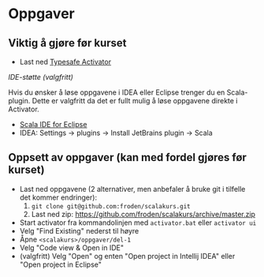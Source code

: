 Oppgaver
========

## Viktig å gjøre før kurset
* Last ned [Typesafe Activator](http://typesafe.com/platform/getstarted)

*IDE-støtte (valgfritt)*

Hvis du ønsker å løse oppgavene i IDEA eller Eclipse trenger du en Scala-plugin.
Dette er valgfritt da det er fullt mulig å løse oppgavene direkte i Activator.

* [Scala IDE for Eclipse](http://scala-ide.org/)
* IDEA: Settings -> plugins -> Install JetBrains plugin -> Scala

## Oppsett av oppgaver (kan med fordel gjøres før kurset)
* Last ned oppgavene (2 alternativer, men anbefaler å bruke git i tilfelle det kommer endringer):
  1. `git clone git@github.com:froden/scalakurs.git`
  2. Last ned zip: https://github.com/froden/scalakurs/archive/master.zip
* Start activator fra kommandolinjen med `activator.bat` eller `activator ui`
* Velg "Find Existing" nederst til høyre
* Åpne `<scalakurs>/oppgaver/del-1`
* Velg "Code view & Open in IDE"
* (valgfritt) Velg "Open" og enten "Open project in Intellij IDEA" eller "Open project in Eclipse"
